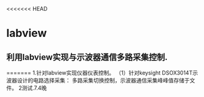 <<<<<<< HEAD
# labview
## 利用labview实现与示波器通信多路采集控制.
=======
1.针对labview实现仪器仪表控制。
      （1）针对keysight DSOX3014T示波器设计的电路选择采集：
                多路采集切换控制，示波器通信采集峰峰值存储于文件。
2测试.7.4晚

